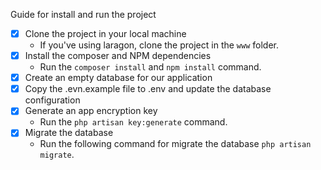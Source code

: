 Guide for install and run the project

-   [x] Clone the project in your local machine
    -   If you've using laragon, clone the project in the `www` folder.
-   [x] Install the composer and NPM dependencies
    -   Run the `composer install` and `npm install` command.
-   [x] Create an empty database for our application
-   [x] Copy the .evn.example file to .env and update the database configuration
-   [x] Generate an app encryption key
    -   Run the `php artisan key:generate` command.
-   [x] Migrate the database
    -   Run the following command for migrate the database `php artisan migrate`.
